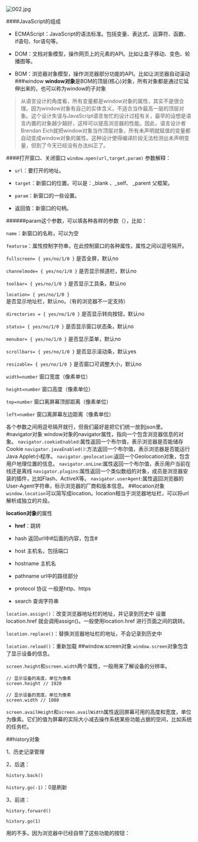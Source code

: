 ![002.jpg](https://upload-images.jianshu.io/upload_images/10758861-d70c333f8d3fd9eb.jpg?imageMogr2/auto-orient/strip%7CimageView2/2/w/1240)

####JavaScript的组成
- ECMAScript：JavaScript的语法标准。包括变量、表达式、运算符、函数、if语句、for语句等。

- DOM：文档对象模型，操作网页上的元素的API。比如让盒子移动、变色、轮播图等。

- BOM：浏览器对象模型，操作浏览器部分功能的API。比如让浏览器自动滚动
###window
**window对象**是BOM的顶层(核心)对象，所有对象都是通过它延伸出来的，也可以称为window的子对象
>从语言设计的角度看，所有变量都是window对象的属性，其实不是很合理。因为window对象有自己的实体含义，不适合当作最高一层的顶层对象。这个设计失误与JavaScript语言匆忙的设计过程有关，最早的设想是语言内置的对象越少越好，这样可以提高浏览器的性能。因此，语言设计者Brendan Eich就把window对象当作顶层对象，所有未声明就赋值的变量都自动变成window对象的属性。这种设计使得编译阶段无法检测出未声明变量，但到了今天已经没有办法纠正了。

####打开窗口、关闭窗口
`window.open(url,target,param)`
参数解释：

- `url`：要打开的地址。

- `target`：新窗口的位置。可以是：_blank 、_self、 _parent 父框架。

- `param`：新窗口的一些设置。

- 返回值：新窗口的句柄。

######param这个参数，可以填各种各样的参数（），比如：

`name`：新窗口的名称，可以为空

`featurse`：属性控制字符串，在此控制窗口的各种属性，属性之间以逗号隔开。

`fullscreen= { yes/no/1/0 }` 是否全屏，默认no

`channelmode= { yes/no/1/0 }` 是否显示频道栏，默认no

`toolbar= { yes/no/1/0 }` 是否显示工具条，默认no

`location= { yes/no/1/0 }` 是否显示地址栏，默认no。（有的浏览器不一定支持）

`directories = { yes/no/1/0 }` 是否显示转向按钮，默认no

`status= { yes/no/1/0 }` 是否显示窗口状态条，默认no

`menubar= { yes/no/1/0 }` 是否显示菜单，默认no

`scrollbars= { yes/no/1/0 }` 是否显示滚动条，默认yes

`resizable= { yes/no/1/0 }` 是否窗口可调整大小，默认no

`width=number` 窗口宽度（像素单位）

`height=number` 窗口高度（像素单位）

`top=number` 窗口离屏幕顶部距离（像素单位）

`left=number` 窗口离屏幕左边距离（像素单位）

各个参数之间用逗号隔开就行，但我们最好是把它们统一放到json里。
#navigator对象
window对象的navigator属性，指向一个包含浏览器信息的对象。
`navigator.cookieEnabled`:属性返回一个布尔值，表示浏览器是否能储存Cookie
`navigator.javaEnabled()`:方法返回一个布尔值，表示浏览器是否能运行Java Applet小程序。
`navigator.geolocation`:返回一个Geolocation对象，包含用户地理位置的信息。
`navigator.onLine`:属性返回一个布尔值，表示用户当前在线还是离线
`navigator.plugins`:属性返回一个类似数组的对象，成员是浏览器安装的插件，比如Flash、ActiveX等。
`navigator.userAgent`:属性返回浏览器的User-Agent字符串，标示浏览器的厂商和版本信息。
##location对象
`window.location`可以简写成location。location相当于浏览器地址栏，可以将url解析成独立的片段。

**location对象**的属性

*   **href**：跳转

*   hash 返回url中#后面的内容，包含#

*   host 主机名，包括端口

*   hostname 主机名

*   pathname url中的路径部分

*   protocol 协议 一般是http、https

*   search 查询字符串

`location.assign()`：改变浏览器地址栏的地址，并记录到历史中
设置location.href 就会调用assign()。一般使用location.href 进行页面之间的跳转。

`location.replace()`：替换浏览器地址栏的地址，不会记录到历史中

`location.reload()`：重新加载
##window.screen对象
`window.screen`对象包含了显示设备的信息。

`screen.height`和`screen.width`两个属性，一般用来了解设备的分辨率。
```
// 显示设备的高度，单位为像素
screen.height // 1920

// 显示设备的宽度，单位为像素
screen.width // 1080
```
`screen.availHeight`和`screen.availWidth`属性返回屏幕可用的高度和宽度，单位为像素。它们的值为屏幕的实际大小减去操作系统某些功能占据的空间，比如系统的任务栏。

##history对象

1、历史记录管理

2、后退：

`history.back()`

`history.go(-1)`：0是刷新

3、前进：

`history.forward()`

`history.go(1)`

用的不多。因为浏览器中已经自带了这些功能的按钮：
